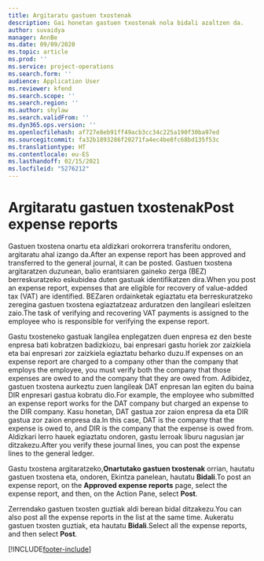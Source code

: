 ```yaml
---
title: Argitaratu gastuen txostenak
description: Gai honetan gastuen txostenak nola bidali azaltzen da.
author: suvaidya
manager: AnnBe
ms.date: 09/09/2020
ms.topic: article
ms.prod: ''
ms.service: project-operations
ms.search.form: ''
audience: Application User
ms.reviewer: kfend
ms.search.scope: ''
ms.search.region: ''
ms.author: shylaw
ms.search.validFrom: ''
ms.dyn365.ops.version: ''
ms.openlocfilehash: af727e8eb91ff49acb3cc34c225a190f30ba97ed
ms.sourcegitcommit: fa32b1893286f20271fa4ec4be8fc68bd135f53c
ms.translationtype: HT
ms.contentlocale: eu-ES
ms.lasthandoff: 02/15/2021
ms.locfileid: "5276212"
---
```

# <a name="post-expense-reports"></a><span data-ttu-id="c76fe-103">Argitaratu gastuen txostenak</span><span class="sxs-lookup"><span data-stu-id="c76fe-103">Post expense reports</span></span>

<span data-ttu-id="c76fe-104">Gastuen txostena onartu eta aldizkari orokorrera transferitu ondoren, argitaratu ahal izango da.</span><span class="sxs-lookup"><span data-stu-id="c76fe-104">After an expense report has been approved and transferred to the general journal, it can be posted.</span></span> <span data-ttu-id="c76fe-105">Gastuen txostena argitaratzen duzunean, balio erantsiaren gaineko zerga (BEZ) berreskuratzeko eskubidea duten gastuak identifikatzen dira.</span><span class="sxs-lookup"><span data-stu-id="c76fe-105">When you post an expense report, expenses that are eligible for recovery of value-added tax (VAT) are identified.</span></span> <span data-ttu-id="c76fe-106">BEZaren ordainketak egiaztatu eta berreskuratzeko zeregina gastuen txostena egiaztatzeaz arduratzen den langileari esleitzen zaio.</span><span class="sxs-lookup"><span data-stu-id="c76fe-106">The task of verifying and recovering VAT payments is assigned to the employee who is responsible for verifying the expense report.</span></span>

<span data-ttu-id="c76fe-107">Gastu txosteneko gastuak langilea enplegatzen duen enpresa ez den beste enpresa bati kobratzen badizkiozu, bai enpresari gastu horiek zor zaizkiela eta bai enpresari zor zaizkiela egiaztatu beharko duzu.</span><span class="sxs-lookup"><span data-stu-id="c76fe-107">If expenses on an expense report are charged to a company other than the company that employs the employee, you must verify both the company that those expenses are owed to and the company that they are owed from.</span></span> <span data-ttu-id="c76fe-108">Adibidez, gastuen txostena aurkeztu zuen langileak DAT enpresan lan egiten du baina DIR enpresari gastua kobratu dio.</span><span class="sxs-lookup"><span data-stu-id="c76fe-108">For example, the employee who submitted an expense report works for the DAT company but charged an expense to the DIR company.</span></span> <span data-ttu-id="c76fe-109">Kasu honetan, DAT gastua zor zaion enpresa da eta DIR gastua zor zaion enpresa da.</span><span class="sxs-lookup"><span data-stu-id="c76fe-109">In this case, DAT is the company that the expense is owed to, and DIR is the company that the expense is owed from.</span></span> <span data-ttu-id="c76fe-110">Aldizkari lerro hauek egiaztatu ondoren, gastu lerroak liburu nagusian jar ditzakezu.</span><span class="sxs-lookup"><span data-stu-id="c76fe-110">After you verify these journal lines, you can post the expense lines to the general ledger.</span></span>

<span data-ttu-id="c76fe-111">Gastu txostena argitaratzeko,**Onartutako gastuen txostenak** orrian, hautatu gastuen txostena eta, ondoren, Ekintza panelean, hautatu **Bidali**.</span><span class="sxs-lookup"><span data-stu-id="c76fe-111">To post an expense report, on the **Approved expense reports** page, select the expense report, and then, on the Action Pane, select **Post**.</span></span>

<span data-ttu-id="c76fe-112">Zerrendako gastuen txosten guztiak aldi berean bidal ditzakezu.</span><span class="sxs-lookup"><span data-stu-id="c76fe-112">You can also post all the expense reports in the list at the same time.</span></span> <span data-ttu-id="c76fe-113">Aukeratu gastuen txosten guztiak, eta hautatu **Bidali**.</span><span class="sxs-lookup"><span data-stu-id="c76fe-113">Select all the expense reports, and then select **Post**.</span></span>


[!INCLUDE[footer-include](../includes/footer-banner.md)]